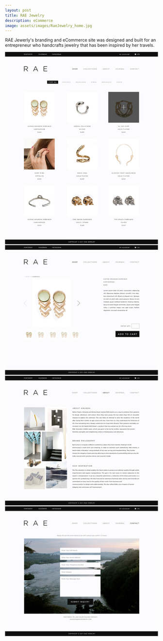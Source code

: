 ```yaml
---
layout: post
title: RAE Jewelry
description: eCommerce
image: assets/images/RaeJewelry_home.jpg
---
```


RAE Jewerly's branding and eCommerce site was designed and built for an entrepreneur who handcrafts jewelry that has been inspired by her travels.

<img src="assets/images/RaeJewelry_shop.jpg" alt="" data-position="center center" />

<img src="assets/images/RaeJewelry_productdetails.jpg" alt="" data-position="center center" />

<img src="assets/images/RaeJewelry_about.jpg" alt="" data-position="center center" />

<img src="assets/images/RaeJewelry_contact.jpg" alt="" data-position="center center" />
